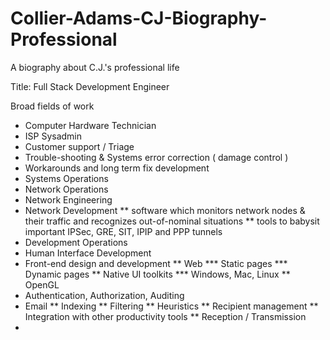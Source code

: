 # Collier-Adams-CJ-Biography-Professional
A biography about C.J.'s professional life

Title: Full Stack Development Engineer

Broad fields of work

* Computer Hardware Technician
* ISP Sysadmin
* Customer support / Triage
* Trouble-shooting & Systems error correction ( damage control )
* Workarounds and long term fix development
* Systems Operations
* Network Operations
* Network Engineering
* Network Development
** software which monitors network nodes & their traffic and
   recognizes out-of-nominal situations
** tools to babysit important IPSec, GRE, SIT, IPIP and PPP tunnels
* Development Operations
* Human Interface Development
* Front-end design and development
** Web
*** Static pages
*** Dynamic pages
** Native UI toolkits
*** Windows, Mac, Linux
** OpenGL
* Authentication, Authorization, Auditing
* Email
** Indexing
** Filtering
** Heuristics
** Recipient management
** Integration with other productivity tools
** Reception / Transmission
* 
